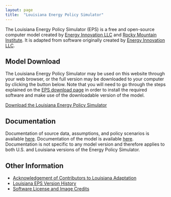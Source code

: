 ```yaml
---
layout: page
title:  "Louisiana Energy Policy Simulator"
---
```


The Louisiana Energy Policy Simulator (EPS) is a free and open-source computer model created by [Energy Innovation LLC](https://energyinnovation.org/) and [Rocky Mountain Institute](https://rmi.org/).  It is adapted from software originally created by [Energy Innovation LLC](https://energyinnovation.org/).

## Model Download

The Louisiana Energy Policy Simulator may be used on this website through your web browser, or the full version may be downloaded to your computer by clicking the button below.  Note that you will need to go through the steps explained on the [EPS download page](https://us.energypolicy.solutions/docs/download.html) in order to install the required software and make use of the downloadable version of the model.

<p><a href="https://github.com/Energy-Innovation/eps-louisiana/archive/refs/tags/3.2.1.zip" class="btn">Download the Louisiana Energy Policy Simulator</a></p>

## Documentation

Documentation of source data, assumptions, and policy scenarios is available [here](https://github.com/Energy-Innovation/eps-louisiana/raw/3.2.1/3.2%20Policy%20Assumptions%20and%20Sources.pdf). 
Documentation of the model is available [here](https://us.energypolicy.solutions/docs/index.html).  Documentation is not specific to any model version and therefore applies to both U.S. and Louisiana versions of the Energy Policy Simulator.

## Other Information

* [Acknowledgement of Contributors to Louisiana Adaptation](acknowledgement.html)
* [Louisiana EPS Version History](version-history.html)
* [Software License and Image Credits](software-license.html)
